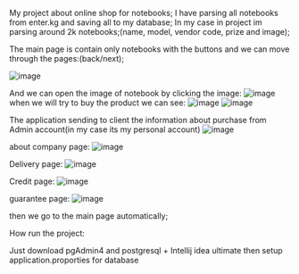 My project about online shop for notebooks;
I have parsing all notebooks from enter.kg and saving all to my database;
In my case in project im parsing around 2k notebooks;(name, model, vendor code, prize and image);

The main page is contain only notebooks with the buttons and we can move through the pages:(back/next);

![image](https://user-images.githubusercontent.com/76080041/207892852-c461fea8-018d-4706-b5e8-2b757d4e6f9d.png)

And we can open the image of notebook by clicking the image:
![image](https://user-images.githubusercontent.com/76080041/207893040-0afb04ff-d9c1-47b5-a83d-8a3bf6aa7f4a.png)
 when we will try to buy the product we can see:
 ![image](https://user-images.githubusercontent.com/76080041/207893272-dd82944c-501c-4222-a2d4-25a3086d26b0.png)
![image](https://user-images.githubusercontent.com/76080041/207893401-192abd7b-42e9-422d-bd65-2867b07345fa.png)

The application sending to client the information about purchase from Admin account(in my case its my personal account)
![image](https://user-images.githubusercontent.com/76080041/207894469-01511422-aae8-4f94-b1ac-14a373326cef.png)

about company page:
![image](https://user-images.githubusercontent.com/76080041/207895476-b96b9a02-a503-4a7e-b72d-8880889d3df7.png)

Delivery page:
![image](https://user-images.githubusercontent.com/76080041/207895564-ba44c47b-567a-41e7-863d-78f88b44a894.png)

Credit page:
![image](https://user-images.githubusercontent.com/76080041/207895615-0d70d687-4d71-4a76-9a20-8cf12d59c25d.png)

guarantee page:
![image](https://user-images.githubusercontent.com/76080041/207895779-396ddf75-0121-4827-a105-839f3256d528.png)



then we go to the main page automatically;

How run the project:

Just download pgAdmin4 and postgresql + Intellij idea ultimate
then setup application.proporties for database
